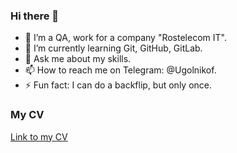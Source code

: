 ### Hi there 👋

- 🔭 I’m a QA, work for a company "Rostelecom IT".
- 🌱 I’m currently learning Git, GitHub, GitLab.
- 💬 Ask me about my skills.
- 📫 How to reach me on Telegram: @Ugolnikof.
- ⚡ Fun fact: I can do a backflip, but only once.

### My CV

[Link to my CV](https://drive.google.com/file/d/1JLaxdW-T-wZlzolZ16FENsTm3_CqfD_W/view?usp=sharing)
